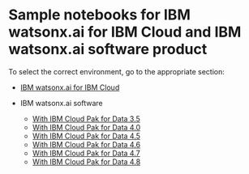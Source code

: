 # Sample notebooks for IBM watsonx.ai for IBM Cloud and IBM watsonx.ai software product

To select the correct environment, go to the appropriate section:

- [IBM watsonx.ai for IBM Cloud](https://github.com/IBM/watson-machine-learning-samples/tree/master/cloud/notebooks)

- IBM watsonx.ai software
    * [With IBM Cloud Pak for Data 3.5](https://github.com/IBM/watson-machine-learning-samples/tree/master/cpd3.5/notebooks)
    * [With IBM Cloud Pak for Data 4.0](https://github.com/IBM/watson-machine-learning-samples/tree/master/cpd4.0/notebooks)
    * [With IBM Cloud Pak for Data 4.5](https://github.com/IBM/watson-machine-learning-samples/tree/master/cpd4.5/notebooks)
    * [With IBM Cloud Pak for Data 4.6](https://github.com/IBM/watson-machine-learning-samples/tree/master/cpd4.6/notebooks)
    * [With IBM Cloud Pak for Data 4.7](https://github.com/IBM/watson-machine-learning-samples/tree/master/cpd4.7/notebooks)
    * [With IBM Cloud Pak for Data 4.8](https://github.com/IBM/watson-machine-learning-samples/tree/master/cpd4.8/notebooks)

